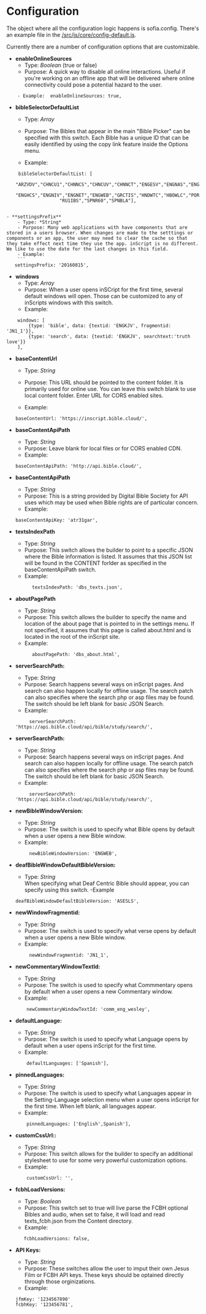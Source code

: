 # Configuration

The object where all the configuration logic happens is sofia.config.
There's an example file in the [/src/js/core/config-default.js](/src/js/core/config-default.js).

Currently there are a number of configuration options that are customizable.

- **enableOnlineSources**
	- Type: *Boolean*  (true or false)
	- Purpose: A quick way to disable all online interactions. Useful if you're working on an offline app that will be delivered where online connectivity could pose a potential hazard to the user.
```	
	- Example:  enableOnlineSources: true,
```

- **bibleSelectorDefaultList**
	- Type: *Array* 
	- Purpose: The Bibles that appear in the main "Bible Picker" can be specified with this switch. Each Bible has a unique ID that can be easily identified by using the copy link feature inside the Options menu.

	- Example:
	```
	 bibleSelectorDefaultList: [
                    "ARZVDV","CHNCU1","CHNNCS","CHNCUV","CHNNCT","ENGESV","ENGNAS","ENGKJV", 
                    "ENGHCS","ENGNIV","ENGNET","ENGWEB","GRCTIS","HNDWTC","HBOWLC","PORJFA",
                    "RU1IBS","SPNR60","SPNBLA"],
```

- **settingsPrefix**
	- Type: *String* 
	- Purpose: Many web applications with have components that are stored in a users browser. When changes are made to the setttings or components or an app, the user may need to clear the cache so that they take effect next time they use the app. inScript is no different.  We like to use the date for the last changes in this field.
	- Example: 
	```
   settingsPrefix: '20160815',
```

- **windows**
	- Type: *Array*
	- Purpose: When a user opens inSCript for the first time, several default windows will open. Those can be customized to any of inScripts windows with this switch.
	- Example: 
```
	windows: [
		{type: 'bible', data: {textid: 'ENGKJV', fragmentid: 'JN1_1'}},
		{type: 'search', data: {textid: 'ENGKJV', searchtext:'truth love'}}
	],
```	

- **baseContentUrl**
	- Type: *String*
	- Purpose: This URL should be pointed to the content folder. It is primarily used for online use. You can leave this switch blank to use local content folder. Enter URL for CORS enabled sites. 

	- Example:
	```
	baseContentUrl: 'https://inscript.bible.cloud/',
	```

- **baseContentApiPath**
	- Type: *String*
	- Purpose: Leave blank for local files or for CORS enabled CDN.
	- Example:
	```
	baseContentApiPath: 'http://api.bible.cloud/',
	```

- **baseContentApiPath**
	- Type: *String*
	- Purpose: This is a string provided by Digital Bible Society for API uses which may be used when Bible rights are of particular concern.
	- Example:
	```
	baseContentApiKey: 'atr31gar',
	```

- **textsIndexPath**
	- Type: *String*
	- Purpose: This switch allows the builder to point to a specific JSON where the Bible information is listed.  It assumes that this JSON list will be found in the CONTENT forlder as specified in the baseContentApiPath switch.
	- Example:
	```
          textsIndexPath: 'dbs_texts.json',
    ```
    
- **aboutPagePath**
	- Type: *String*
	- Purpose: This switch allows the builder to specify the name and location of the about page that is pointed to in the settings menu.  If not specified, it assumes that this page is called about.html and is located in the root of the inScript site.
	- Example:
	```
          aboutPagePath: 'dbs_about.html',
    ```

- **serverSearchPath:**
	- Type: *String*
	- Purpose: Search happens several ways on inScript pages. And search can also happen locally for offline usage. The search patch can also specifies where the search php or asp files may be found. The switch should be left blank for basic JSON Search.
	- Example:
	```
         serverSearchPath: 'https://api.bible.cloud/api/bible/study/search/',
    ```

- **serverSearchPath:**
	- Type: *String*
	- Purpose: Search happens several ways on inScript pages. And search can also happen locally for offline usage. The search patch can also specifies where the search php or asp files may be found. The switch should be left blank for basic JSON Search.
	- Example:
	```
         serverSearchPath: 'https://api.bible.cloud/api/bible/study/search/',
    ```

- **newBibleWindowVersion:**
	- Type: *String*
	- Purpose: The switch is used to specify what Bible opens by default when a user opens a new Bible window.
	- Example:
	```
         newBibleWindowVersion: 'ENGWEB',
    ```
	
- **deafBibleWindowDefaultBibleVersion:**
	- Type: *String*	
	When specifying what Deaf Centric Bible should appear, you can specify using this switch.
	-Example
	```
	deafBibleWindowDefaultBibleVersion: 'ASESLS',
     ```

- **newWindowFragmentid:**
	- Type: *String*
	- Purpose: The switch is used to specify what verse opens by default when a user opens a new Bible window.
	- Example:
	```
         newWindowFragmentid: 'JN1_1',
    ```	

- **newCommentaryWindowTextId:**
	- Type: *String*
	- Purpose: The switch is used to specify what Commmentary opens by default when a user opens a new Commentary window.
	- Example:
	```
        newCommentaryWindowTextId: 'comm_eng_wesley',
    ```	

- **defaultLanguage:**
	- Type: *String*
	- Purpose: The switch is used to specify what Language opens by default when a user opens inScript for the first time.
	- Example:
	```
        defaultLanguages: ['Spanish'],
    ```	
- **pinnedLanguages:**
	- Type: *String*
	- Purpose: The switch is used to specify what Languages appear in the Setting-Language selection menu when a user opens inScript for the first time. When left blank, all languages appear.
	- Example:
	```
        pinnedLanguages: ['English',Spanish'],
    ```	

- **customCssUrl::**
	- Type: *String*
	- Purpose: This switch allows for the builder to specify an additional stylesheet to use for some very powerful customization options.
	- Example:
	```
        customCssUrl: '',
    ```

- **fcbhLoadVersions:**
	- Type: *Boolean*
	- Purpose: This switch set to true will live parse the FCBH optional Bibles and audio, when set to false, it will load and read texts_fcbh.json from the Content directory.
	- Example:
	```
       fcbhLoadVersions: false,
    ```

- **API Keys:**
	- Type: *String*
	- Purpose: These switches allow the user to imput their own Jesus Film or FCBH API keys. These keys should be optained directly through those orginizations.
	- Example:
	```
	jfmKey: '1234567890'
	fcbhKey: '123456781',
    ```




